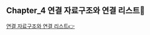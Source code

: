 ## Chapter_4 연결 자료구조와 연결 리스트🎯

[연결 자료구조와 연결 리스트👉](https://github.com/HongryeolSeong/StudyDataStructure21/tree/main/04Chapter "Chapter4")
<br>
<br>
